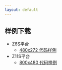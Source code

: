 ```yaml
---
layout: default
---
```

## <span id = "demo_download">样例下载</span>

* Z6S平台
   * [480x272 代码样例](https://github.com/zkswe/Z6sDemoCode/archive/master.zip)
* Z11S平台  
   * [800x480 代码样例](https://github.com/zkswe/Z11SDemoCode/archive/master.zip)